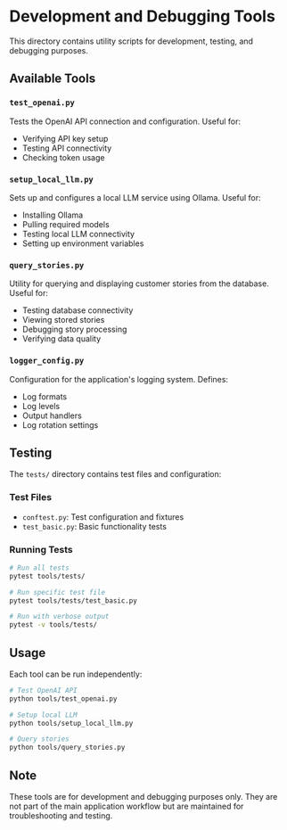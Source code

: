 # Development and Debugging Tools

This directory contains utility scripts for development, testing, and debugging purposes.

## Available Tools

### `test_openai.py`
Tests the OpenAI API connection and configuration. Useful for:
- Verifying API key setup
- Testing API connectivity
- Checking token usage

### `setup_local_llm.py`
Sets up and configures a local LLM service using Ollama. Useful for:
- Installing Ollama
- Pulling required models
- Testing local LLM connectivity
- Setting up environment variables

### `query_stories.py`
Utility for querying and displaying customer stories from the database. Useful for:
- Testing database connectivity
- Viewing stored stories
- Debugging story processing
- Verifying data quality

### `logger_config.py`
Configuration for the application's logging system. Defines:
- Log formats
- Log levels
- Output handlers
- Log rotation settings

## Testing

The `tests/` directory contains test files and configuration:

### Test Files
- `conftest.py`: Test configuration and fixtures
- `test_basic.py`: Basic functionality tests

### Running Tests
```bash
# Run all tests
pytest tools/tests/

# Run specific test file
pytest tools/tests/test_basic.py

# Run with verbose output
pytest -v tools/tests/
```

## Usage

Each tool can be run independently:

```bash
# Test OpenAI API
python tools/test_openai.py

# Setup local LLM
python tools/setup_local_llm.py

# Query stories
python tools/query_stories.py
```

## Note
These tools are for development and debugging purposes only. They are not part of the main application workflow but are maintained for troubleshooting and testing. 
